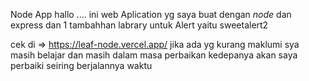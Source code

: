Node App 
hallo .... ini web Aplication yg saya buat dengan *node* dan express dan 1 tambahhan labrary untuk Alert yaitu sweetalert2


cek di => https://leaf-node.vercel.app/
jika ada yg kurang maklumi sya masih belajar dan masih dalam masa perbaikan kedepanya akan saya perbaiki seiring berjalannya waktu

 
 
